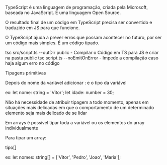 TypeScript é uma linguagem de programação, criada pela Microsoft, baseada no JavaScript.
É uma linguagem Open Source.

O resultado final de um código em TypeScript precisa ser convertido e traduzido em JS para que funcione.

O TypeScript ajuda a prever erros que possam acontecer no futuro, por ser um código mais simples.
É um código tipado.

tsc src/script.ts --outDir public  - Compilar o Código em TS para JS e criar na pasta public
tsc script.ts --noEmitOnError - Impede a compilação caso haja algum erro no código

Tipagens primitivas

Depois do nome da variável adicionar : e o tipo da variável

ex: 
let nome: string = 'Vitor';
let idade: number = 30;

Não há necessidade de atribuir tipagem a todo momento, apenas em situações mais delicadas em que o comportamento de um determinado elemento seja mais delicado de se lidar

Em arrays é possível tipar toda a variável ou os elementos do array individualmente

Para tipar um array:

tipo[]

ex: 
let nomes: string[] = ['Vitor', 'Pedro', 'Joao', 'Maria'];
